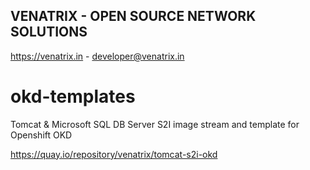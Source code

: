 ## VENATRIX - OPEN SOURCE NETWORK SOLUTIONS
https://venatrix.in - developer@venatrix.in

# okd-templates
Tomcat & Microsoft SQL DB Server S2I image stream and template for Openshift OKD

https://quay.io/repository/venatrix/tomcat-s2i-okd



